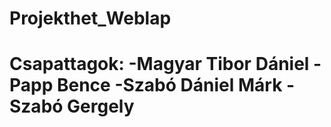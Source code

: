 # Projekthet_Weblap

# Csapattagok: -Magyar Tibor Dániel -Papp Bence -Szabó Dániel Márk -Szabó Gergely